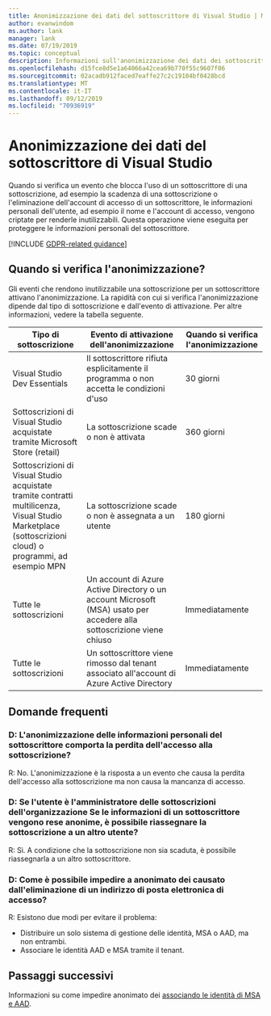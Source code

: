 ```yaml
---
title: Anonimizzazione dei dati del sottoscrittore di Visual Studio | Microsoft Docs
author: evanwindom
ms.author: lank
manager: lank
ms.date: 07/19/2019
ms.topic: conceptual
description: Informazioni sull'anonimizzazione dei dati dei sottoscrittori quando viene perso l'accesso alle sottoscrizioni.
ms.openlocfilehash: d15fce8d5e1a64066a42cea69b770f55c9607f06
ms.sourcegitcommit: 02acadb912faced7eaffe27c2c19104bf0428bcd
ms.translationtype: MT
ms.contentlocale: it-IT
ms.lasthandoff: 09/12/2019
ms.locfileid: "70936919"
---
```

# <a name="anonymization-of-visual-studio-subscriber-information"></a>Anonimizzazione dei dati del sottoscrittore di Visual Studio
Quando si verifica un evento che blocca l'uso di un sottoscrittore di una sottoscrizione, ad esempio la scadenza di una sottoscrizione o l'eliminazione dell'account di accesso di un sottoscrittore, le informazioni personali dell'utente, ad esempio il nome e l'account di accesso, vengono criptate per renderle inutilizzabili.  Questa operazione viene eseguita per proteggere le informazioni personali del sottoscrittore.

[!INCLUDE [GDPR-related guidance](includes/gdpr-intro-sentence.md)]

## <a name="when-does-anonymization-occur"></a>Quando si verifica l'anonimizzazione?
Gli eventi che rendono inutilizzabile una sottoscrizione per un sottoscrittore attivano l'anonimizzazione.  La rapidità con cui si verifica l'anonimizzazione dipende dal tipo di sottoscrizione e dall'evento di attivazione. Per altre informazioni, vedere la tabella seguente.

| Tipo di sottoscrizione                                                                                                                       | Evento di attivazione dell'anonimizzazione                                                                                                     | Quando si verifica l'anonimizzazione |
|-----------------------------------------------------------------------------------------------------------------------------------------|------------------------------------------------------------------------------------------------------------|---------------------------|
| Visual Studio Dev Essentials                                                                                                            | Il sottoscrittore rifiuta esplicitamente il programma o non accetta le condizioni d'uso                                    | 30 giorni               |
| Sottoscrizioni di Visual Studio acquistate tramite Microsoft Store (retail)                                                                      | La sottoscrizione scade o non è attivata                                                                   | 360 giorni                  |
| Sottoscrizioni di Visual Studio acquistate tramite contratti multilicenza, Visual Studio Marketplace (sottoscrizioni cloud) o programmi, ad esempio MPN | La sottoscrizione scade o non è assegnata a un utente                                                          | 180 giorni                  |
| Tutte le sottoscrizioni                                                                                                                       | Un account di Azure Active Directory o un account Microsoft (MSA) usato per accedere alla sottoscrizione viene chiuso | Immediatamente               |
| Tutte le sottoscrizioni                                                                                                                       | Un sottoscrittore viene rimosso dal tenant associato all'account di Azure Active Directory                                | Immediatamente               |

## <a name="faq"></a>Domande frequenti
### <a name="q--does-the-anonymization-of-the-subscribers-personal-information-cause-them-to-lose-access-to-the-subscription"></a>D:  L'anonimizzazione delle informazioni personali del sottoscrittore comporta la perdita dell'accesso alla sottoscrizione?
R:  No.  L'anonimizzazione è la risposta a un evento che causa la perdita dell'accesso alla sottoscrizione ma non causa la mancanza di accesso.

### <a name="q--im-an-administrator-for-my-organizations-subscriptions--if-one-of-my-subscribers-information-is-anonymized-can-that-subscription-be-reassigned-to-another-user"></a>D:  Se l'utente è l'amministratore delle sottoscrizioni dell'organizzazione  Se le informazioni di un sottoscrittore vengono rese anonime, è possibile riassegnare la sottoscrizione a un altro utente?
R:  Sì. A condizione che la sottoscrizione non sia scaduta, è possibile riassegnarla a un altro sottoscrittore.

### <a name="q-how-can-i-prevent-anonymization-caused-by-deleting-a-sign-in-email-address"></a>D: Come è possibile impedire a anonimato dei causato dall'eliminazione di un indirizzo di posta elettronica di accesso?
R:  Esistono due modi per evitare il problema:
- Distribuire un solo sistema di gestione delle identità, MSA o AAD, ma non entrambi.  
- Associare le identità AAD e MSA tramite il tenant. 

## <a name="next-steps"></a>Passaggi successivi
Informazioni su come impedire anonimato dei [associando le identità di MSA e AAD](/azure/active-directory/b2b/add-users-administrator).
